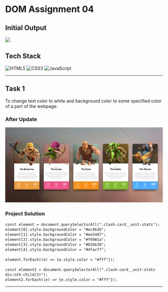 # **DOM Assignment 04**

## **Initial Output**

![](./DOM1/initialOutput.png)

## Tech Stack

![HTML5](https://img.shields.io/badge/html5-%23E34F26.svg?style=for-the-badge&logo=html5&logoColor=white)
![CSS3](https://img.shields.io/badge/css3-%231572B6.svg?style=for-the-badge&logo=css3&logoColor=white)
![JavaScript](https://img.shields.io/badge/javascript-%23323330.svg?style=for-the-badge&logo=javascript&logoColor=%23F7DF1E)

---

## **Task 1**

To change text color to white and background color to some specified color of a part of the webpage.

### **After Update**

![](./Output/DOM%20P1%20SS.png)

### **Project Solution**

```
const element = document.querySelectorAll(".clash-card__unit-stats");
element[0].style.backgroundColor = "#ec9b3b";
element[1].style.backgroundColor = "#ee5487";
element[2].style.backgroundColor = "#f6901a";
element[3].style.backgroundColor = "#82bb30";
element[4].style.backgroundColor = "#4facff";

element.forEach((e) => {e.style.color = "#fff"});

const element2 = document.querySelectorAll(".clash-card__unit-stats div:nth-child(3)");
element2.forEach((e) => {e.style.color = "#fff"});
```

---